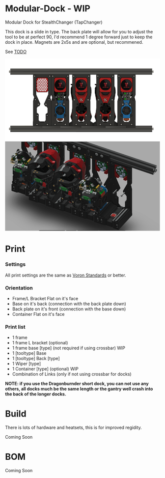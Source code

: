 # Modular-Dock - WIP
Modular Dock for StealthChanger (TapChanger)

This dock is a slide in type. The back plate will allow for you to adjust the tool to be at perfect 90, I'd recommend 1 degree forward just to keep the dock in place.  Magnets are 2x5s and are optional, but recommened.

See [TODO](TODO.md)

![](media/images/front.png)
![](media/images/back.png)


# Print
### Settings
All print settings are the same as [Voron Standards](https://docs.vorondesign.com/sourcing.html#print-settings) or better.

### Orientation
- Frame/L Bracket Flat on it's face
- Base on it's back (connection with the back plate down)
- Back plate on it's front (connection with the base down)
- Container Flat on it's face

### Print list
- 1 frame
- 1 frame L bracket (optional)
- 1 frame base [type] (not required if using crossbar) WIP
- 1 [tooltype] Base
- 1 [tooltype] Back [type]
- 1 Wiper [type]
- 1 Container [type] (optional) WIP
- Combination of Links (only if not using crossbar for docks)

**NOTE: if you use the Dragonburnder short dock, you can not use any others, all docks much be the same length or the gantry well crash into the back of the longer docks.**

# Build
There is lots of hardware and heatsets, this is for improved regidity.

Coming Soon

# BOM
Coming Soon
